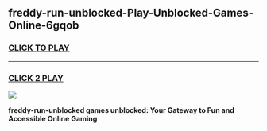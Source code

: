 
## freddy-run-unblocked-Play-Unblocked-Games-Online-6gqob
<h3>
<a href="https://premium76.site?title=freddy-run-unblocked&ref=25A">CLICK TO PLAY</a></h3>
<hr>

<h3>
<a href="https://premium76.site?title=freddy-run-unblocked&ref=25A">CLICK 2 PLAY</a>
  
</h3>

<a href="https://premium76.site?title=freddy-run-unblocked&ref=25A"><img src="https://clearcache.store/games.png"></a>


**freddy-run-unblocked games unblocked: Your Gateway to Fun and Accessible Online Gaming**
